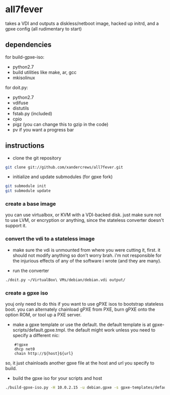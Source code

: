 all7fever
=========

takes a VDI and outputs a diskless/netboot image, hacked up initrd, and a gpxe config (all rudimentary to start)

dependencies
------------
for build-gpxe-iso:
* python2.7
* build utilities like make, ar, gcc
* mkisolinux

for doit.py:
* python2.7
* vdifuse
* distutils
* fstab.py (included)
* cpio 
* pigz (you can change this to gzip in the code)
* pv if you want a progress bar

instructions
------------
* clone the git repository
```bash
git clone git://github.com/xandercrews/all7fever.git
```

* initialize and update submodules (for gpxe fork)
```bash
git submodule init
git submodule update
```

### create a base image ###

you can use virtualbox, or KVM with a VDI-backed disk.  just make sure not to use LVM, or encryption or anything, since the stateless converter doesn't support it.

### convert the vdi to a stateless image ###

* make sure the vdi is unmounted from where you were cutting it, first.  it should not modify anything so don't worry brah.  i'm not responsible for the injurious effects of any of the software i wrote (and they are many).

* run the converter
```bash
./doit.py ~/VirtualBox\ VMs/debian/debian.vdi output/
```

### create a gpxe iso ###

youj only need to do this if you want to use gPXE isos to bootstrap stateless boot.  you can alternately chainload gPXE from PXE, burn gPXE onto the option ROM, or tool up a PXE server.

* make a gpxe template or use the default.  the default template is at gpxe-scripts/default.gpxe.tmpl. the default might work unless you need to specify a different nic:
```
    #!gpxe
    dhcp net0
    chain http://${host}${url}
```

so, it just chainloads another gpxe file at the host and url you specify to build.

* build the gpxe iso for your scripts and host
```bash
./build-gpxe-iso.py -H 10.0.2.15 -u debian.gpxe -s gpxe-templates/default.gpxe.tmpl
```
